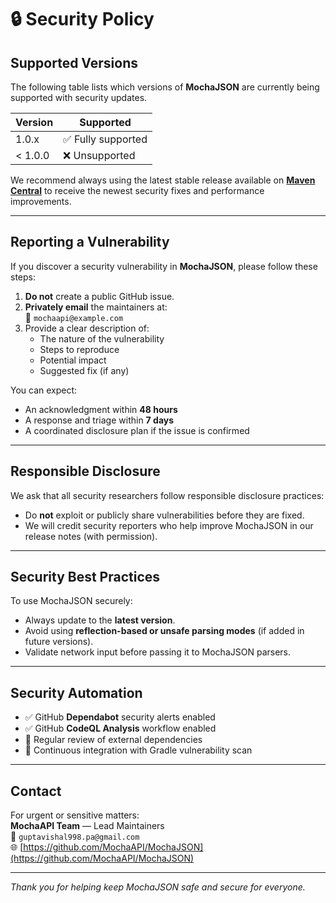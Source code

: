 # 🔒 Security Policy

## Supported Versions

The following table lists which versions of **MochaJSON** are currently being supported with security updates.

| Version | Supported |
|----------|------------|
| 1.0.x    | ✅ Fully supported |
| < 1.0.0  | ❌ Unsupported |

We recommend always using the latest stable release available on **[Maven Central](https://central.sonatype.com/artifact/io.github.mochaapi/mochajson)** to receive the newest security fixes and performance improvements.

---

## Reporting a Vulnerability

If you discover a security vulnerability in **MochaJSON**, please follow these steps:

1. **Do not** create a public GitHub issue.
2. **Privately email** the maintainers at:  
   📧 `mochaapi@example.com` 
3. Provide a clear description of:
   - The nature of the vulnerability  
   - Steps to reproduce  
   - Potential impact  
   - Suggested fix (if any)

You can expect:
- An acknowledgment within **48 hours**
- A response and triage within **7 days**
- A coordinated disclosure plan if the issue is confirmed

---

## Responsible Disclosure

We ask that all security researchers follow responsible disclosure practices:
- Do **not** exploit or publicly share vulnerabilities before they are fixed.
- We will credit security reporters who help improve MochaJSON in our release notes (with permission).

---

## Security Best Practices

To use MochaJSON securely:
- Always update to the **latest version**.
- Avoid using **reflection-based or unsafe parsing modes** (if added in future versions).
- Validate network input before passing it to MochaJSON parsers.


---

## Security Automation

- ✅ GitHub **Dependabot** security alerts enabled  
- ✅ GitHub **CodeQL Analysis** workflow enabled  
- 🔄 Regular review of external dependencies  
- 🧪 Continuous integration with Gradle vulnerability scan

---

## Contact

For urgent or sensitive matters:  
**MochaAPI Team** — Lead Maintainers  
📧 `guptavishal998.pa@gmail.com`  
🌐 [https://github.com/MochaAPI/MochaJSON](https://github.com/MochaAPI/MochaJSON)

---

*Thank you for helping keep MochaJSON safe and secure for everyone.*
